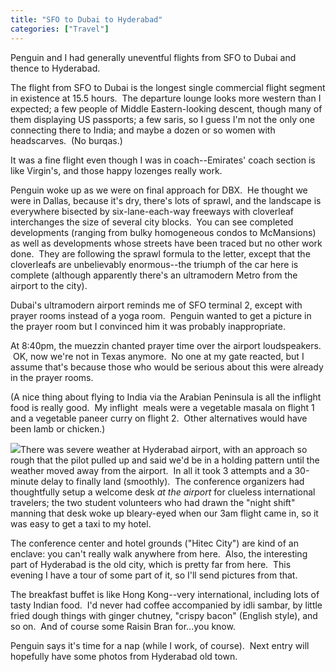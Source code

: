 ```yaml
---
title: "SFO to Dubai to Hyderabad"
categories: ["Travel"]
---
```


Penguin and I had generally uneventful flights from SFO to Dubai and thence to Hyderabad.

The flight from SFO to Dubai is the longest single commercial flight segment in existence at 15.5 hours.  The departure lounge looks more western than I expected; a few people of Middle Eastern-looking descent, though many of them displaying US passports; a few saris, so I guess I'm not the only one connecting there to India; and maybe a dozen or so women with headscarves.  (No burqas.)

It was a fine flight even though I was in coach--Emirates' coach section is like Virgin's, and those happy lozenges really work.

Penguin woke up as we were on final approach for DBX.  He thought we were in Dallas, because it's dry, there's lots of sprawl, and the landscape is everywhere bisected by six-lane-each-way freeways with cloverleaf interchanges the size of several city blocks.  You can see completed developments (ranging from bulky homogeneous condos to McMansions) as well as developments whose streets have been traced but no other work done.  They are following the sprawl formula to the letter, except that the cloverleafs are unbelievably enormous--the triumph of the car here is complete (although apparently there's an ultramodern Metro from the airport to the city).

Dubai's ultramodern airport reminds me of SFO terminal 2, except with prayer rooms instead of a yoga room.  Penguin wanted to get a picture in the prayer room but I convinced him it was probably inappropriate.

At 8:40pm, the muezzin chanted prayer time over the airport loudspeakers.  OK, now we're not in Texas anymore.  No one at my gate reacted, but I assume that's because those who would be serious about this were already in the prayer rooms.

(A nice thing about flying to India via the Arabian Peninsula is all the inflight food is really good.  My inflight  meals were a vegetable masala on flight 1 and a vegetable paneer curry on flight 2.  Other alternatives would have been lamb or chicken.)

[![](https://2.bp.blogspot.com/-DtNiMzNtX04/U4rYokpyZRI/AAAAAAAAEXE/K1cgQlb-EjA/s1600/IMG_2575.JPG)](https://2.bp.blogspot.com/-DtNiMzNtX04/U4rYokpyZRI/AAAAAAAAEXE/K1cgQlb-EjA/s1600/IMG_2575.JPG)There was severe weather at Hyderabad airport, with an approach so rough that the pilot pulled up and said we'd be in a holding pattern until the weather moved away from the airport.  In all it took 3 attempts and a 30-minute delay to finally land (smoothly).  The conference organizers had thoughtfully setup a welcome desk *at the airport* for clueless international travelers; the two student volunteers who had drawn the "night shift" manning that desk woke up bleary-eyed when our 3am flight came in, so it was easy to get a taxi to my hotel.

The conference center and hotel grounds ("Hitec City") are kind of an enclave: you can't really walk anywhere from here.  Also, the interesting part of Hyderabad is the old city, which is pretty far from here.  This evening I have a tour of some part of it, so I'll send pictures from that.

The breakfast buffet is like Hong Kong--very international, including lots of tasty Indian food.  I'd never had coffee accompanied by idli sambar, by little fried dough things with ginger chutney, "crispy bacon" (English style), and so on.  And of course some Raisin Bran for...you know.

Penguin says it's time for a nap (while I work, of course).  Next entry will hopefully have some photos from Hyderabad old town.
